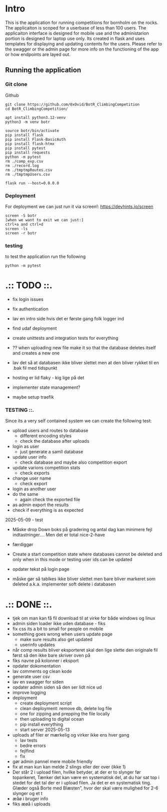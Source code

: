 # Intro
This is the application for running competitions for bornholm on the rocks.
The applicaiton is scoped for a userbase of less than 100 users.
The applicaiton interface is designed for mobile use and the administarion portion is designed for laptop use only.
Its created in flask and uses templates for displaying and updating contents for the users.
Please refer to the swagger or the admin page for more info on the functioning of the app or how endpoints are layed out.
## Running the application

### Git clone
Github
```
git clone https://github.com/0xOvid/BotR_ClimbingCompetition
cd BotR_ClimbingCompetition/

apt install python3.12-venv
python3 -m venv botr

source botr/bin/activate
pip install flask
pip install Flask-BasicAuth
pip install flask-htmx
pip install pytest
pip install requests
python -m pytest
rm ./comp_exp.csv
rm ./record.log
rm ./tmptmpRoutes.csv
rm ./tmptmpUsers.csv

flask run --host=0.0.0.0
```
### Deployment
For deployment we can just run it via screen!: 
https://devhints.io/screen


```
screen -S botr
[when we want to exit we can just:]
ctrl+a and ctrl+d
screen -ls
screen -r botr
```

### testing
to test the application run the following
```
python -m pytest
```



# .:: TODO ::.
- fix login issues 
- fix authentication
- lav en intro side hvis det er første gang folk logger ind

- find udaf deployment
- create unittests and integration tests for everything
- ?? when uploading new file make it so that the database deletes itself and creates a new one
- lav det så at databasen ikke bliver slettet men at den bliver rykket til en .bak fil med tidspunkt
- hosting er lid flaky - kig lige på det
- implementer state management?
- maybe setup traefik

### TESTING ::.
Since its a very self contained system we can create the following test:
- upload users and routes to database
    * different encoding styles
    * check the database after uploads
- login as user
    * just generate a samll database
- update user info
    * check database and maybe also competition export
- update varions competition stats
    * check exports
- change user name
    * check export
- login as another user
- do the same
    * again check the exported file
- as admin export the results
- check if everything is as expected



2025-05-09 - test
- Måske drop Down boks på gradering og antal dag kan minimere fejl indtastninger…. Men det er total nice-2-have



- færdiggør

- Create a start competition state where databases cannot be deleted and only when in this mode or testing user ids can be updated
- opdater tekst på login page 
- måske gør så tablkes ikke bliver slettet men bare bliver markeret som deleted a.k.a. implementer soft delete i databasen


# .:: DONE ::.
- tjek om man kan få fil download til at virke for både windows og linux
- admin siden loader ikke uden database - fiks
- fix css its a bit to small for people on mobile
- something goes wrong when users update page
    * make sure results also get updated
    * userinfo updates
- når comp results bliver eksporteret skal den lige slette den originale fil først så den ikke bare skriver oven på 
- fiks navne på kolonner i eksport
- opdater dokomentation
- lav comments og clean kode
- generate user csv
- lav en swagger for siden 
- opdater admin siden så den ser lidt nice ud
- improve logging
- deployment
    * create deployment script
    * clean deployment: remove db, delete log file
    * one for zipping and prepping the file locally
    * then uploading to digital ocean
    * pip install everything
    * start server
2025-05-13
- uploads af filer er mærkelig og virker ikke ens hver gang
    * lav tests
    * bedre errors
    * fejlfind
    * fix
- gør admin pannel mere mobile friendly
- fix at man kun kan melde 2 slings eller der over (ikke 1)
- Der står 2 i upload filen, hvilke betyder, at der er to slynger før topankeret, Tænker det kan være en systematisk del, at du har sat top i stedet for det tal der er i upload filen. Ja det er en systematisk ting. Glæder også Borte med Blæsten”, hvor der skal være mulighed for 2-6 slynger og et t
- æåø i bruger info
- fiks æøå i uploads
